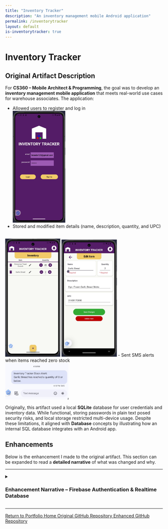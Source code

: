 ```yaml
---
title: "Inventory Tracker"
description: "An inventory management mobile Android application"
permalink: /inventorytracker
layout: default
is-inventorytracker: true
---
```


# Inventory Tracker

## Original Artifact Description
For **CS360 – Mobile Architect & Programming**, the goal was to develop an **inventory management mobile application** that meets real-world use cases for warehouse associates. The application:
- Allowed users to register and log in
<br><img src="assets/images/inventorytracker-login.jpg" alt="Invetory Tracker Login Screen" width="35%"/>
- Stored and modified item details (name, description, quantity, and UPC)
<br>
<img src="assets/images/inventorytracker-inventory.jpg" alt="Inventory Tracker Inventory Screen" width="35%"/>
<img src="assets/images/inventorytracker-edititem.jpg" alt="Inventory Tracker Edit Item Screen" width="35%"/>
- Sent SMS alerts when items reached zero stock
<br><img src="assets/images/inventorytracker-SMSalert.jpg" alt="Firebase Authentication Integration Console" width="40%"/>

Originally, this artifact used a local **SQLite** database for user credentials and inventory data. While functional, storing passwords in plain text posed security risks, and local storage restricted multi-device usage. Despite these limitations, it aligned with **Database** concepts by illustrating how an internal SQL database integrates with an Android app.

## Enhancements
Below is the enhancement I made to the original artifact. This section can be expanded to read a **detailed narrative** of what was changed and why.

---

<details>
   <summary> <h3>Enhancement Narrative – Firebase Authentication & Realtime Database</h3> </summary>
   <br>

   <h4>Artifact Description</h4>

   <p>This Inventory Management Mobile Application, <i>Inventory Tracker</i>, began as a course project in <b>CS360 Mobile Architect & Programming</b>, where I was tasked with creating an Android app that stores and manages data in an SQLite database. The original artifact focused on warehouse management use cases, allowing employees to log in, manage product inventory (with name, description, quantity, and UPC attributes), and receive SMS notifications when items are out of stock. However, the original artifact contained a naively implemented local database for storing user credentials and inventory items, which posed security and usability issues (each user shared the same database that could only be logged into/viewed on one device). </p>

   <p>In my enhancement, I replaced the local SQLite implementation with Google Firebase Authentication and Realtime Database services to improve security by removing plain-text credentials from local storage and fixing an authentication bypass exploit. Specifically, the enhancement incorporates:</p> 

   <ul>
      <li>
        <b>Firebase Realtime Database</b> - A secure cloud-based NoSQL storage solution that stores each user’s settings and uses rules to allow users to manage an inventory of items.
        <br><img src="assets/images/inventorytracker-auth.jpg" alt="Firebase Authentication Integration Console" width="90%"/>
      </li>
      <li>
        <b>Firebase Authentication</b> - Provides safe user authentication handling sign-in, sign-up, and secure sessions with automatic password hashing and issuing tokens.
        <br><img src="assets/images/inventorytracker-firebaseRTDB.jpg" alt="Firebase Realtime Database Integration Console" width="90%"/>
      </li>
      <li><b>Improved project structure</b> - The original <code>InventoryDatabase</code> class was a monolith of responsibilities. It was split into <code>InventoryDatabase</code>/<code>UserDatabase</code> (data CRUD), <code>InputSanitizer</code> (secure input), and <code>AlertSender</code> (SMS logic) for modularity and readability. Similarly, <code>AuthManager</code> was split from <code>LoginActivity</code>.</li>
   </ul>

   <h4>Justification of Enhancements</h4>

   <p>I’ve chosen this artifact for my ePortfolio as an example of my capabilities in working with projects in alignment with the database category. <i>Inventory Tracker</i> has demonstrated my ability to transition from a local SQLite-based database to cloud-based NoSQL storage in Firebase. Additionally, enhancing this project allows me to address original limitations, flaws, and security vulnerabilities in the local database. For example, user credentials and inventory data could only be accessed on one device, and each user shared the same database. Also, storing passwords in plain text and enabling user-session persistence by saving the credentials to a preferences file enabled an exploit allowing a user to bypass authentication. External authentication and storage remedy these concerns and demonstrate secure user authentication skills by implementing Firebase email/password authentication with the <code>AuthManager</code> class to allow safe, authorized user access. Secure database management skills are shown by structuring a NoSQL database with rules for secure use with Firebase Realtime Database and communicating with it with the <code>UserDatabase</code> and <code>InventoryDatabase</code> API classes for CRUD operations. Finally, the enhancement showcases best practices in refactoring and organization by splitting overly complex classes into specialized classes to improve maintainability.</p> 

   <h4>Course Outcomes Achieved</h4>
   
   <p> I’ve developed the enhancement to meet the course outcomes outlined in this capstone course.</p> 

   <ul>
      <li><b>Building Collaborative Environments</b> - Hosting the project on GitHub supports a collaborative workflow, and code documentation and inline comments encourage contributions or reviews.</li>
      <li><b>Designing and Evaluating Computing Solutions</b> - In planning the enhancement, I had to evaluate the trade-offs between the simpler local SQLite database, which was easier to implement but less secure, and a more secure cloud-based approach with Firebase. I addressed the security concerns by choosing Firebase and designing a structured NoSQL database.</li>
      <li><b>Utilizing Innovative Techniques and Tools</b> - Developing user authentication systems with secure credentials and token-based authorization or secure cloud-based databases from scratch is challenging, by adopting Firebase Realtime Database and Authentication, I demonstrate the ability to use modern cloud tools to implement these features efficiently. Refactoring to separate concerns into separate classes/methods also reflects industry-standard design techniques.</li>
      <li><b>Develop a Security Mindset</b> - I’ve identified and remedied vulnerabilities such as plain-text credentials, shared inventories, and insecure session handling using Firebase with rules-based access and password hashing to improve data privacy and address potential exploits. I’ve also implemented input validation for all input entering the database, preventing malformed data.</li>
   </ul>

   <h4>Enhancement Process Reflection</h4>

   <p>Transitioning this project from an SQLite implementation to a Firebase solution, I have greatly transformed the application's usability production-like implementation. Adding Firebase dependencies and configuring the app in the Firebase console was simple, as the platform automatically handles many security concerns. In development, implementing Firebase and integrating Firebase Authentication was straightforward, though in integrating the Realtime Database, I faced significant challenges teaching important lessons about asynchronous operations and architecture.</p>

   <p>My original <code>InventoryDatabase</code> implementation used <em>synchronous</em> SQLite queries where methods like <code>getItem()</code> can return an item immediately, however, Firebase querying relies on <em>asynchronous</em> calls instead. I initially aimed to modify only the internal CRUD implementations of the <code>InventoryDatabase</code> class to allow the app to function the same without updating other classes, so I tried to keep the same synchronous return approach, but because the external classes calling <code>getItem()</code> or other methods expect a result instantly, this caused bugs in the code returning empty or null data before Firebase finished retrieving results. I realized I had to embrace Firebase’s asynchronous <code>.get()</code> and <code>.setValue()</code> calls by using callbacks to properly handle the data only after it arrives. This required rewriting many CRUD methods to accept callback interfaces, which meant that external classes for viewing and modifying the inventory (<code>NotificationsFragment</code>, <code>ItemFragment</code>, and <code>InventoryFragment</code>) had to be modified to pass callback implementations to the <code>InventoryDatabase</code> methods that handle callback results, ensuring the related UI components are updated only after a query or update is finished.</p>

   <p>A concern I had with the real-time database was the security of users being able to interact with the database, so I also utilized the database rules in the Firebase console.</p>

   <pre>
    {  "rules": {
      ".read": "auth != null", // authenticated users only can read/write
      ".write": "auth != null", 
      "users": {
        "$uid": {
          ".read": "$uid === auth.uid", // each user only read/writes their own data
          ".write": "$uid === auth.uid", 
          "inventory": {
            ".indexOn": ["name", "quantity"]
    }}}}}
   </pre>

   <p>Defining the rules like above ensures that only authenticated users can read/write to the database and that users can only access their own data that correlates with their unique identifier.</p>

   <p>Thanks to these additions, this project demonstrates my software development skills in cloud database management, mobile app design, secure programming, and refactoring, which I will continue to improve and apply in future software development projects.</p>

</details>

---

<a href="/portfolio-site" class="btn-dark"> Return to Portfolio Home </a>
<a href="https://github.com/Halfwitz/CS360-Inventory-Tracker-Android" class="btn-dark" target="_blank"> Original GitHub Repository </a>
<a href="https://github.com/Halfwitz/InventoryTracker" class="btn-dark" target="_blank"> Enhanced GitHub Repository </a>